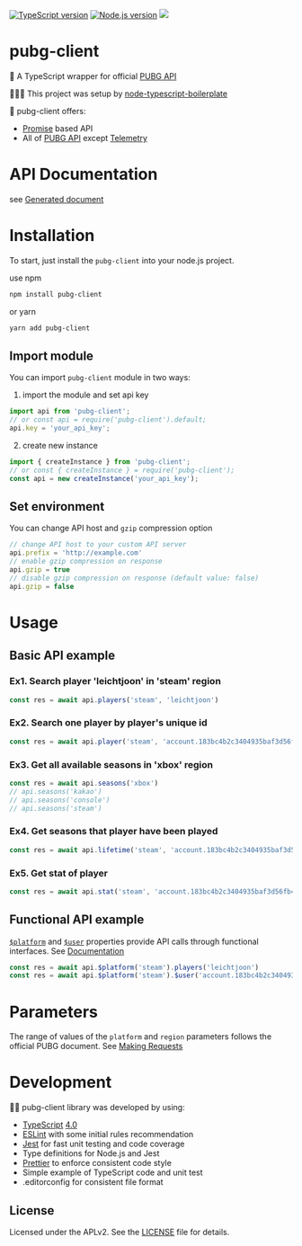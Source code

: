 [![TypeScript version][ts-badge]][typescript-4-0]
[![Node.js version][nodejs-badge]][nodejs]
[![][license-badge]][license]

# pubg-client

🚀 A TypeScript wrapper for official [PUBG API][pubg_api]

👩🏻‍💻 This project was setup by [node-typescript-boilerplate][repo-template]

🌟 pubg-client offers:
- [Promise][promise] based API
- All of [PUBG API][pubg_api] except [Telemetry][pubg_api_telemetry]

# API Documentation
see [Generated document](https://schnellehand.github.io/pubg-client/)

# Installation
To start, just install the `pubg-client` into your node.js project.

use npm
```sh
npm install pubg-client
```
or yarn
```sh
yarn add pubg-client
```

## Import module
You can import `pubg-client` module in two ways:
1. import the module and set api key
```javascript
import api from 'pubg-client';
// or const api = require('pubg-client').default;
api.key = 'your_api_key';
```
2. create new instance
```javascript
import { createInstance } from 'pubg-client';
// or const { createInstance } = require('pubg-client');
const api = new createInstance('your_api_key');
```
## Set environment
You can change API host and `gzip` compression option
```javascript
// change API host to your custom API server
api.prefix = 'http://example.com'
// enable gzip compression on response
api.gzip = true
// disable gzip compression on response (default value: false)
api.gzip = false
```
# Usage
## Basic API example
### **Ex1.** Search player 'leichtjoon' in 'steam' region
```javascript
const res = await api.players('steam', 'leichtjoon')
```
### **Ex2.** Search one player by player's unique id
```javascript
const res = await api.player('steam', 'account.183bc4b2c3404935baf3d56fb434b393')
```
### **Ex3.** Get all available seasons in 'xbox' region
```javascript
const res = await api.seasons('xbox')
// api.seasons('kakao')
// api.seasons('console')
// api.seasons('steam')
```
### **Ex4.** Get seasons that player have been played
```javascript
const res = await api.lifetime('steam', 'account.183bc4b2c3404935baf3d56fb434b393')
```
### **Ex5.** Get stat of player
```javascript
const res = await api.stat('steam', 'account.183bc4b2c3404935baf3d56fb434b393', 'division.bro.official.pc-2018-08')
```
## Functional API example
[`$platform`](https://schnellehand.github.io/pubg-client/interfaces/_lib_pubg_.api_season.html) and [`$user`](https://schnellehand.github.io/pubg-client/docs/interfaces/_lib_pubg_.api_user.html) properties provide API calls through functional interfaces. See [Documentation](https://schnellehand.github.io/pubg-client/interfaces/_lib_pubg_.api_season.html)
```javascript
const res = await api.$platform('steam').players('leichtjoon')
const res = await api.$platform('steam').$user('account.183bc4b2c3404935baf3d56fb434b393').lifetime()
```

# Parameters
The range of values of the `platform` and `region` parameters follows the official PUBG document. See [Making Requests](https://documentation.pubg.com/en/making-requests.html#platforms-and-regions)

# Development
🏃🏽 pubg-client library was developed by using:
- [TypeScript][typescript] [4.0][typescript-4-0]
- [ESLint][eslint] with some initial rules recommendation
- [Jest][jest] for fast unit testing and code coverage
- Type definitions for Node.js and Jest
- [Prettier][prettier] to enforce consistent code style
- Simple example of TypeScript code and unit test
- .editorconfig for consistent file format

## License

Licensed under the APLv2. See the [LICENSE][license] file for details.

[ts-badge]: https://img.shields.io/badge/TypeScript-4.0-blue.svg
[nodejs-badge]: https://img.shields.io/badge/Node.js->=%2012.13-blue.svg
[nodejs]: https://nodejs.org/dist/latest-v12.x/docs/api/
[typescript]: https://www.typescriptlang.org/
[typescript-4-0]: https://www.typescriptlang.org/docs/handbook/release-notes/typescript-4-0.html
[license-badge]: https://img.shields.io/badge/license-APLv2-blue.svg
[license]: https://github.com/schnellehand/pubg-client/blob/master/LICENSE
[jest]: https://facebook.github.io/jest/
[eslint]: https://github.com/eslint/eslint
[prettier]: https://prettier.io
[repo-template]: https://github.com/jsynowiec/node-typescript-boilerplate
[promise]: https://developer.mozilla.org/en-US/docs/Web/JavaScript/Reference/Global_Objects/Promise
[pubg_api]: https://documentation.pubg.com/en/introduction.html
[pubg_api_request]: https://documentation.pubg.com/en/making-requests.html
[pubg_api_lifetime]: https://documentation.pubg.com/en/lifetime-stats.html
[pubg_api_telemetry]: https://documentation.pubg.com/en/telemetry.html